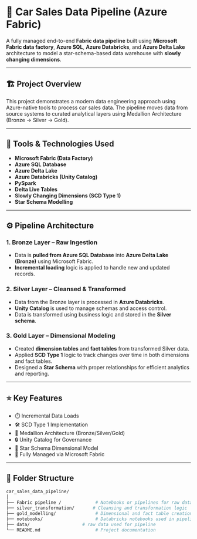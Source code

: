 # 🚗 Car Sales Data Pipeline (Azure Fabric)

A fully managed end-to-end **Fabric data pipeline** built using **Microsoft Fabric data factory**, **Azure SQL**, **Azure Databricks**, and **Azure Delta Lake** architecture to model a star-schema-based data warehouse with **slowly changing dimensions**.

---

## 🏗️ Project Overview

This project demonstrates a modern data engineering approach using Azure-native tools to process car sales data. The pipeline moves data from source systems to curated analytical layers using Medallion Architecture (Bronze → Silver → Gold).

---

## 🔧 Tools & Technologies Used

- **Microsoft Fabric (Data Factory)**
- **Azure SQL Database**
- **Azure Delta Lake**
- **Azure Databricks (Unity Catalog)**
- **PySpark**
- **Delta Live Tables**
- **Slowly Changing Dimensions (SCD Type 1)**
- **Star Schema Modelling**

---

## ⚙️ Pipeline Architecture

### 1. **Bronze Layer – Raw Ingestion**
- Data is **pulled from Azure SQL Database** into **Azure Delta Lake (Bronze)** using Microsoft Fabric.
- **Incremental loading** logic is applied to handle new and updated records.

### 2. **Silver Layer – Cleansed & Transformed**
- Data from the Bronze layer is processed in **Azure Databricks**.
- **Unity Catalog** is used to manage schemas and access control.
- Data is transformed using business logic and stored in the **Silver schema**.

### 3. **Gold Layer – Dimensional Modeling**
- Created **dimension tables** and **fact tables** from transformed Silver data.
- Applied **SCD Type 1** logic to track changes over time in both dimensions and fact tables.
- Designed a **Star Schema** with proper relationships for efficient analytics and reporting.

---

## ⭐ Key Features

- ⏱️ Incremental Data Loads
- 🛠️ SCD Type 1 Implementation
- 🧱 Medallion Architecture (Bronze/Silver/Gold)
- 🔒 Unity Catalog for Governance
- 💫 Star Schema Dimensional Model
- 🧩 Fully Managed via Microsoft Fabric

---

## 📂 Folder Structure

```bash
car_sales_data_pipeline/
│
├── Fabric pipeline /             # Notebooks or pipelines for raw data load
├── silver_transformation/       # Cleansing and transformation logic
├── gold_modelling/               # Dimensional and fact table creation
├── notebooks/                    # Databricks notebooks used in pipeline
├── data/                    # raw data used for pipeline
└── README.md                     # Project documentation
